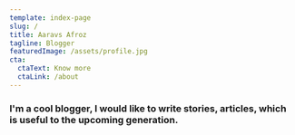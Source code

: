 ```yaml
---
template: index-page
slug: /
title: Aaravs Afroz
tagline: Blogger
featuredImage: /assets/profile.jpg
cta:
  ctaText: Know more
  ctaLink: /about
---
```

### I'm a cool blogger, I would like to write stories, articles, which is useful to the upcoming generation.